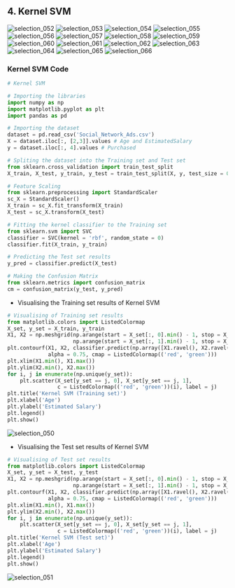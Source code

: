 ## 4. Kernel SVM

![selection_052](https://user-images.githubusercontent.com/15044221/29360268-fef39bb2-82a3-11e7-999f-e0f353ac1c1d.png)
![selection_053](https://user-images.githubusercontent.com/15044221/29360270-fef76616-82a3-11e7-8b1b-b01bc8fd5e6e.png)
![selection_054](https://user-images.githubusercontent.com/15044221/29360273-fef99472-82a3-11e7-9448-aa3f9e729dde.png)
![selection_055](https://user-images.githubusercontent.com/15044221/29360271-fef7ddc6-82a3-11e7-9a71-b83d70e5365f.png)
![selection_056](https://user-images.githubusercontent.com/15044221/29360267-fef32506-82a3-11e7-8545-2c008292565f.png)
![selection_057](https://user-images.githubusercontent.com/15044221/29360269-fef75c34-82a3-11e7-925d-cd725c1ae9e6.png)
![selection_058](https://user-images.githubusercontent.com/15044221/29360274-ff2ee97e-82a3-11e7-969c-30b7d0a3d26c.png)
![selection_059](https://user-images.githubusercontent.com/15044221/29360276-ff363c24-82a3-11e7-89af-e648d975dae1.png)
![selection_060](https://user-images.githubusercontent.com/15044221/29360275-ff35d996-82a3-11e7-8034-5df4312eb334.png)
![selection_061](https://user-images.githubusercontent.com/15044221/29360277-ff380c52-82a3-11e7-815f-954495bdb1d1.png)
![selection_062](https://user-images.githubusercontent.com/15044221/29360278-ff3c2c92-82a3-11e7-937f-0bd13392bd05.png)
![selection_063](https://user-images.githubusercontent.com/15044221/29360279-ff538af4-82a3-11e7-8b8a-5e356321f838.png)
![selection_064](https://user-images.githubusercontent.com/15044221/29360280-ff67b7f4-82a3-11e7-9318-25d74babbbe3.png)
![selection_065](https://user-images.githubusercontent.com/15044221/29360281-ff77bb7c-82a3-11e7-8733-a45874dcdf79.png)
![selection_066](https://user-images.githubusercontent.com/15044221/29360282-ff796030-82a3-11e7-984a-ebe31b7d7c38.png)


### Kernel SVM Code
```python
# Kernel SVM

# Importing the libraries
import numpy as np
import matplotlib.pyplot as plt
import pandas as pd 

# Importing the dataset
dataset = pd.read_csv('Social_Network_Ads.csv')
X = dataset.iloc[:, [2,3]].values # Age and EstimatedSalary
y = dataset.iloc[:, 4].values # Purchased

# Spliting the dataset into the Training set and Test set
from sklearn.cross_validation import train_test_split
X_train, X_test, y_train, y_test = train_test_split(X, y, test_size = 0.25, random_state = 0)

# Feature Scaling
from sklearn.preprocessing import StandardScaler
sc_X = StandardScaler()
X_train = sc_X.fit_transform(X_train)
X_test = sc_X.transform(X_test)

# Fitting the kernel classifier to the Training set
from sklearn.svm import SVC
classifier = SVC(kernel = 'rbf', random_state = 0)
classifier.fit(X_train, y_train)

# Predicting the Test set results
y_pred = classifier.predict(X_test)

# Making the Confusion Matrix
from sklearn.metrics import confusion_matrix
cm = confusion_matrix(y_test, y_pred)
```

- Visualising the Training set results of Kernel SVM
```python
# Visualising of Training set results
from matplotlib.colors import ListedColormap
X_set, y_set = X_train, y_train
X1, X2 = np.meshgrid(np.arange(start = X_set[:, 0].min() - 1, stop = X_set[:, 0].max() + 1, step = 0.01),
                     np.arange(start = X_set[:, 1].min() - 1, stop = X_set[:, 1].max() + 1, step = 0.01))
plt.contourf(X1, X2, classifier.predict(np.array([X1.ravel(), X2.ravel()]).T).reshape(X1.shape), 
             alpha = 0.75, cmap = ListedColormap(('red', 'green')))
plt.xlim(X1.min(), X1.max())
plt.ylim(X2.min(), X2.max())
for i, j in enumerate(np.unique(y_set)):
    plt.scatter(X_set[y_set == j, 0], X_set[y_set == j, 1],
                c = ListedColormap(('red', 'green'))(i), label = j)
plt.title('Kernel SVM (Training set)')
plt.xlabel('Age')
plt.ylabel('Estimated Salary')
plt.legend()
plt.show()
```

![selection_050](https://user-images.githubusercontent.com/15044221/29360479-ea2de808-82a4-11e7-82c1-f98016e3e120.png)

- Visualising the Test set results of Kernel SVM
```python
# Visualising of Test set results
from matplotlib.colors import ListedColormap
X_set, y_set = X_test, y_test
X1, X2 = np.meshgrid(np.arange(start = X_set[:, 0].min() - 1, stop = X_set[:, 0].max() + 1, step = 0.01),
                     np.arange(start = X_set[:, 1].min() - 1, stop = X_set[:, 1].max() + 1, step = 0.01))
plt.contourf(X1, X2, classifier.predict(np.array([X1.ravel(), X2.ravel()]).T).reshape(X1.shape), 
             alpha = 0.75, cmap = ListedColormap(('red', 'green')))
plt.xlim(X1.min(), X1.max())
plt.ylim(X2.min(), X2.max())
for i, j in enumerate(np.unique(y_set)):
    plt.scatter(X_set[y_set == j, 0], X_set[y_set == j, 1],
                c = ListedColormap(('red', 'green'))(i), label = j)
plt.title('Kernel SVM (Test set)')
plt.xlabel('Age')
plt.ylabel('Estimated Salary')
plt.legend()
plt.show()

```

![selection_051](https://user-images.githubusercontent.com/15044221/29360482-ee9957d8-82a4-11e7-9a5e-a677e84e4534.png)

